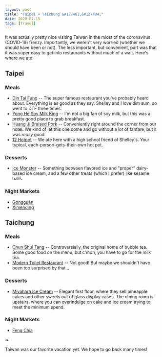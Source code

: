 ```yaml
---
layout: post
title: "Taipei + Taichung &#127481;&#127484;"
date: 2020-02-15
tags: [Travel]
---
```


It was actually pretty nice visiting Taiwan in the midst of the coronavirus
(COVID-19) frenzy. Importantly, we weren't very worried (whether we should have
been or not). The less important, but convenient, part was that it was super
easy to get into restaurants without much of a wait. Here's where we ate:

## Taipei

### Meals

- [Din Tai Fung](https://www.tripadvisor.com/g13808515-d2244808) -- The super
  famous restaurant you've probably heard about.  Everything is as good as they
  say. Shelley and I love dim sum, so went to DTF three times.
- [Yong He Soy Milk King](https://www.tripadvisor.com/g13806951-d13354853) --
  I'm not a big fan of soy milk, but this was a pretty good place to grab
  breakfast.
- [Huang Ji Braised Pork](https://www.tripadvisor.com/g13808671-d6152642) --
  Conveniently right around the corner from our hotel. We kind of let this one
  come and go without a lot of fanfare, but it was _really_ good.
- [12 Hotpot](https://www.tripadvisor.com/g13811269-d8469448) -- We ate here
  with a high school friend of Shelley's. Your typical,
  each-person-gets-their-own hot pot.

### Desserts

- [Ice Monster](https://www.tripadvisor.com/g13808515-d8801469) -- Something
  between flavored ice and "proper" dairy-based ice cream, and a few other
  treats (which I prefer) like sesame balls.

### Night Markets

- [Gongguan](https://www.tripadvisor.com/g13808853-d6623510)
- [Ximending](https://www.tripadvisor.com/g13806951-d7811748)

## Taichung

### Meals

- [Chun Shui Tang](https://www.tripadvisor.com/g13806459-d5453072) --
  Controversially, the original home of bubble tea. Some good food on the menu,
  but c'mon, you have to go for the milk tea.
- [Modern Toilet Restaurant](https://www.tripadvisor.com/g13806951-d1437880) --
  Not good! But maybe we shouldn't have been too surprised by that...

### Desserts

- [Miyahara Ice Cream](https://www.tripadvisor.com/g13792757-d3539748) --
  Elegant first floor, where they sell pineapple cakes and other sweets out of
  glass display cases. The dining room is upstairs, where you can overindulge
  on cake and ice cream trying to meet the minimum spend.

### Night Markets

- [Feng Chia](https://www.tripadvisor.com/g13808534-d2373958)

❧

Taiwan was our favorite vacation yet. We hope to go back many times!

